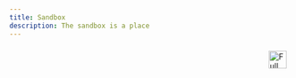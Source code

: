 ```yaml
---
title: Sandbox
description: The sandbox is a place
---
```


<link rel="stylesheet" href="/css/sandbox.css">
<div class="sandbox">
<div class="menu">
  <!-- <button>Run</button> -->
  <!-- <button>SVG</button> -->
  <a class="vertical-center" style="float:right; padding:.5rem;">
    <img src="/icons/full-screen-view.svg" alt="Full Screen Button" width="32px">
  </a>
</div>
<div class="sandbox-grid">
  <div id="editor">
  </div>
  <div class="canvas">
    <div id="interactive-container">
    </div>
  </div>
</div>
</div>

<script src="https://pagecdn.io/lib/ace/1.4.5/ace.js" integrity="sha256-5Xkhn3k/1rbXB+Q/DX/2RuAtaB4dRRyQvMs83prFjpM=" crossorigin="anonymous"></script>
<script>
    var editor = ace.edit("editor");
    // editor.setTheme("ace/theme/monokai");
    editor.session.setMode("ace/mode/javascript");
    editor.session.setUseWrapMode(true);

</script>

<script type="module">
  import { getUrlParams, getURL, loadScript } from '/Util.js';

  // get the current url parameters
  let params = getUrlParams(window.location.search);

  // check if there is a script defined
  if (params.has('script')) {

    let script = params.get('script');
    let element = document.getElementById("interactive-container");

    let text = loadScript( script, element).then(function(response){
      editor.setValue(response, 1);
    });
  } else {
    console.log('no url parameter script.');
  }

  // TODO: add key board short cuts
  // command + r : Run
  // command + s : Save SVG Image

  // TODO: add buttons / drop down menus

</script>
